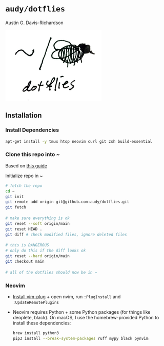 # `audy/dotflies`

Austin G. Davis-Richardson

![~/. (fly)](./logo.png?raw=true)

## Installation

### Install Dependencies

```sh
apt-get install -y tmux htop neovim curl git zsh build-essential
```

### Clone this repo into ~

Based on [this guide](https://queensidecastle.com/guides/tracking-your-home-directory-in-git-part-1)

Initialize repo in ~

```sh
# fetch the repo
cd ~
git init
git remote add origin git@github.com:audy/dotflies.git
git fetch

# make sure everything is ok
git reset --soft origin/main
git reset HEAD .
git diff # check modified files, ignore deleted files

# this is DANGEROUS
# only do this if the diff looks ok
git reset --hard origin/main
git checkout main

# all of the dotfiles should now be in ~
```

### Neovim

- [Install vim-plug](https://github.com/junegunn/vim-plug) + open nvim, run `:PlugInstall` and `:UpdateRemotePlugins`
- Neovim requires Python + some Python packages (for things like deoplete,
  black). On macOS, I use the homebrew-provided Python to install these
  dependencies:

    ```sh
    brew install python3
    pip3 install --break-system-packages ruff mypy black pynvim
    ```
